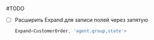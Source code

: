 #TODO

- [ ] Расширить Expand для записи полей через запятую

    ```ts
    Expand<CustomerOrder, 'agent.group,state'>
    ```
